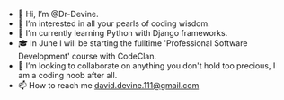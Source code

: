 - 👋 Hi, I’m @Dr-Devine.
- 👀 I’m interested in all your pearls of coding wisdom.
- 🌱 I’m currently learning Python with Django frameworks.
- 🎓 In June I will be starting the fulltime 'Professional Software Development' course with CodeClan.
- 💞️ I’m looking to collaborate on anything you don't hold too precious, I am a coding noob after all.
- 📫 How to reach me david.devine.111@gmail.com

<!---
Dr-Devine/Dr-Devine is a ✨ special ✨ repository because its `README.md` (this file) appears on your GitHub profile.
You can click the Preview link to take a look at your changes.
--->
